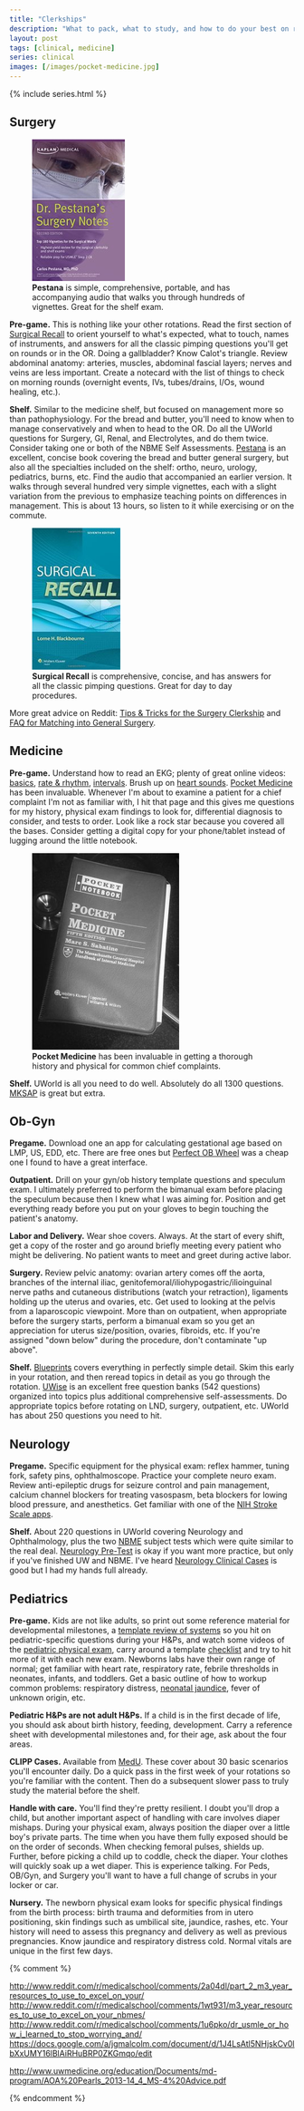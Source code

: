 ```yaml
---
title: "Clerkships"
description: "What to pack, what to study, and how to do your best on rotations."
layout: post
tags: [clinical, medicine]
series: clinical
images: [/images/pocket-medicine.jpg]
---
```


{% include series.html %}

## Surgery

<figure class="thumb">
  <a href="http://amzn.to/1SsYvrZ"><img src="/images/pestana.jpg"></a>

  <figcaption><b>Pestana</b> is simple, comprehensive, portable, and has
  accompanying audio that walks you through hundreds of vignettes.  Great for
  the shelf exam.</figcaption>
</figure>

**Pre-game.** This is nothing like your other rotations.  Read the first
section of [Surgical Recall] to orient yourself to what's expected, what to
touch, names of instruments, and answers for all the classic pimping questions
you'll get on rounds or in the OR.  Doing a gallbladder?  Know Calot's
triangle.  Review abdominal anatomy: arteries, muscles, abdominal fascial
layers; nerves and veins are less important.  Create a notecard with the list
of things to check on morning rounds (overnight events, IVs, tubes/drains,
I/Os, wound healing, etc.).

**Shelf.** Similar to the medicine shelf, but focused on management more so
than pathophysiology.  For the bread and butter, you'll need to know when to
manage conservatively and when to head to the OR.  Do all the UWorld questions
for Surgery, GI, Renal, and Electrolytes, and do them twice.  Consider taking
one or both of the NBME Self Assessments.  [Pestana] is an excellent, concise
book covering the bread and butter general surgery, but also all the
specialties included on the shelf: ortho, neuro, urology, pediatrics, burns,
etc.  Find the audio that accompanied an earlier version.  It walks through
several hundred very simple vignettes, each with a slight variation from the
previous to emphasize teaching points on differences in management.  This is
about 13 hours, so listen to it while exercising or on the commute.

<figure class="thumb">
  <a href="http://amzn.to/1LLV9tD"><img src="/images/surgical-recall.jpg"></a>

  <figcaption><b>Surgical Recall</b> is comprehensive, concise, and has
  answers for all the classic pimping questions.  Great for day to day
  procedures.</figcaption>
</figure>

More great advice on Reddit:
[Tips & Tricks for the Surgery Clerkship](https://redd.it/2vcroj) and
[FAQ for Matching into General Surgery](https://redd.it/2vanpe).

[Pestana]: http://amzn.to/1SsYvrZ
[Surgical Recall]: http://amzn.to/1LLV9tD



## Medicine

**Pre-game.** Understand how to read an EKG; plenty of great online videos:
[basics](http://zapt.io/tqyjd4ju), [rate & rhythm](http://zapt.io/tfxkvx9d),
[intervals](http://zapt.io/t4cubvtk).  Brush up on
[heart sounds](http://www.blaufuss.org/).  [Pocket Medicine] has been
invaluable.  Whenever I'm about to examine a patient for a chief complaint I'm
not as familiar with, I hit that page and this gives me questions for my
history, physical exam findings to look for, differential diagnosis to
consider, and tests to order.  Look like a rock star because you covered all
the bases.  Consider getting a digital copy for your phone/tablet instead of
lugging around the little notebook.

<figure class="thumb">
  <a href="http://amzn.to/1OahqBv">
    <img src="/images/pocket-medicine.jpg">
  </a>

  <figcaption><b>Pocket Medicine</b> has been invaluable in getting a thorough
  history and physical for common chief complaints.</figcaption>

</figure>

**Shelf.** UWorld is all you need to do well.  Absolutely do all 1300
questions.  [MKSAP] is great but extra.


  [Pocket Medicine]: http://amzn.to/1OahqBv
  [MKSAP]: http://www.amazon.com/gp/product/1934465542/ref=as_li_tl?ie=UTF8&camp=1789&creative=390957&creativeASIN=1934465542&linkCode=as2&tag=jgmalcolm-20&linkId=5LTX75SLT7D62FSF



## Ob-Gyn

**Pregame.** Download one an app for calculating gestational age based on LMP,
US, EDD, etc.  There are free ones but [Perfect OB Wheel] was a cheap one I
found to have a great interface.

**Outpatient.** Drill on your gyn/ob history template questions and speculum
exam.  I ultimately preferred to perform the bimanual exam before placing the
speculum because then I knew what I was aiming for.  Position and get
everything ready before you put on your gloves to begin touching the patient's
anatomy.

**Labor and Delivery.** Wear shoe covers. Always.  At the start of every
shift, get a copy of the roster and go around briefly meeting every patient
who might be delivering.  No patient wants to meet and greet during active
labor.

**Surgery.** Review pelvic anatomy: ovarian artery comes off the aorta,
branches of the internal iliac, genitofemoral/iliohypogastric/ilioinguinal
nerve paths and cutaneous distributions (watch your retraction), ligaments
holding up the uterus and ovaries, etc.  Get used to looking at the pelvis
from a laparoscopic viewpoint.  More than on outpatient, when appropriate
before the surgery starts, perform a bimanual exam so you get an appreciation
for uterus size/position, ovaries, fibroids, etc.  If you're assigned "down
below" during the procedure, don't contaminate "up above".

**Shelf.** [Blueprints][blueprints-obgyn] covers everything in perfectly
simple detail.  Skim this early in your rotation, and then reread topics in
detail as you go through the rotation.  [UWise] is an excellent free question
banks (542 questions) organized into topics plus additional comprehensive
self-assessments.  Do appropriate topics before rotating on LND, surgery,
outpatient, etc.  UWorld has about 250 questions you need to hit.

  [UWise]: https://www.apgo.org/student.html
  [Perfect OB Wheel]: https://itunes.apple.com/us/app/perfect-ob-wheel/id293656711?mt=8
  [blueprints-obgyn]: http://amzn.to/1RNqT5i

## Neurology

**Pregame.** Specific equipment for the physical exam:  reflex hammer, tuning
fork, safety pins, ophthalmoscope. Practice your complete neuro exam.  Review
anti-epileptic drugs for seizure control and pain management, calcium channel
blockers for treating vasospasm, beta blockers for lowing blood pressure, and
anesthetics.  Get familiar with one of the [NIH Stroke Scale apps][stroke].

  [stroke]: https://itunes.apple.com/us/app/10-second-stroke-scale/id478624302?mt=8

**Shelf.** About 220 questions in UWorld covering Neurology and Ophthalmology,
plus the two [NBME] subject tests which were quite similar to the real deal.
[Neurology Pre-Test][] is okay if you want more practice, but only if you've
finished UW and NBME.  I've heard [Neurology Clinical Cases][] is good but I
had my hands full already.

[Neurology Pre-Test]: http://www.amazon.com/gp/product/0071761144/ref=as_li_tl?ie=UTF8&camp=1789&creative=390957&creativeASIN=0071761144&linkCode=as2&tag=jgmalcolm-20&linkId=ZYVMQGEVHO36UUO3
[Neurology Clinical Cases]: http://www.amazon.com/gp/product/0071761705/ref=as_li_tl?ie=UTF8&camp=1789&creative=390957&creativeASIN=0071761705&linkCode=as2&tag=jgmalcolm-20&linkId=HHAGQO35U4AM2TYM
[NBME]: https://nsas.nbme.org/home


## Pediatrics

**Pre-game.** Kids are not like adults, so print out some reference material
for developmental milestones, a [template review of systems][peds-ros] so you
hit on pediatric-specific questions during your H&Ps, and watch some videos of
the [pediatric physical exam][peds-pe], carry around a template
[checklist][peds-pe-checklist] and try to hit more of it with each new exam.
Newborns labs have their own range of normal; get familiar with heart rate,
respiratory rate, febrile thresholds in neonates, infants, and toddlers.  Get
a basic outline of how to workup common problems: respiratory distress,
[neonatal jaundice][jaundice], fever of unknown origin, etc.

  [jaundice]: http://www.meddean.luc.edu/lumen/MedEd/peds/newborn_pe_exercise.pdf
  [peds-ros]: http://www.utmb.edu/pedi_ed/CORE/Neonatology/page_02.htm
  [peds-pe]: http://www.utmb.edu/pedi_ed/CORE/Neonatology/page_11.htm
  [peds-pe-checklist]: http://www.meddean.luc.edu/lumen/MedEd/peds/newborn_pe_exercise.pdf

**Pediatric H&Ps are not adult H&Ps.** If a child is in the first decade of
life, you should ask about birth history, feeding, development.  Carry a
reference sheet with developmental milestones and, for their age, ask about
the four areas.

**CLIPP Cases.** Available from [MedU](//www.med-u.org/clipp).  These cover
about 30 basic scenarios you'll encounter daily.  Do a quick pass in the first
week of your rotations so you're familiar with the content.  Then do a
subsequent slower pass to truly study the material before the shelf.

**Handle with care.** You'll find they're pretty resilient.  I doubt you'll
drop a child, but another important aspect of handling with care involves
diaper mishaps.  During your physical exam, always position the diaper over a
little boy's private parts.  The time when you have them fully exposed should
be on the order of seconds.  When checking femoral pulses, shields up.
Further, before picking a child up to coddle, check the diaper.  Your clothes
will quickly soak up a wet diaper.  This is experience talking.  For Peds,
OB/Gyn, and Surgery you'll want to have a full change of scrubs in your locker
or car.

**Nursery.** The newborn physical exam looks for specific physical findings
from the birth process: birth trauma and deformities from in utero
positioning, skin findings such as umbilical site, jaundice, rashes, etc.
Your history will need to assess this pregnancy and delivery as well as
previous pregnancies.  Know jaundice and respiratory distress cold.  Normal
vitals are unique in the first few days.


{% comment %}




http://www.reddit.com/r/medicalschool/comments/2a04dl/part_2_m3_year_resources_to_use_to_excel_on_your/
http://www.reddit.com/r/medicalschool/comments/1wt931/m3_year_resources_to_use_to_excel_on_your_nbmes/
http://www.reddit.com/r/medicalschool/comments/1u6pko/dr_usmle_or_how_i_learned_to_stop_worrying_and/
https://docs.google.com/a/jgmalcolm.com/document/d/1J4LsAtl5NHjskCv0lbXxUMY16lBlAiRHuBRP0ZKGmqo/edit


http://www.uwmedicine.org/education/Documents/md-program/AOA%20Pearls_2013-14_4_MS-4%20Advice.pdf


{% endcomment %}
